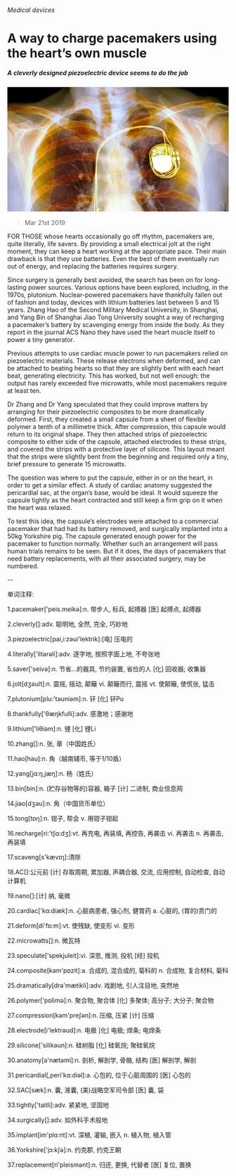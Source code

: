 ###### Medical devices

# A way to charge pacemakers using the heart’s own muscle 

##### A cleverly designed piezoelectric device seems to do the job 

![image](images/20190323_STP005_0.jpg) 

> Mar 21st 2019 

FOR THOSE whose hearts occasionally go off rhythm, pacemakers are, quite literally, life savers. By providing a small electrical jolt at the right moment, they can keep a heart working at the appropriate pace. Their main drawback is that they use batteries. Even the best of them eventually run out of energy, and replacing the batteries requires surgery. 

Since surgery is generally best avoided, the search has been on for long-lasting power sources. Various options have been explored, including, in the 1970s, plutonium. Nuclear-powered pacemakers have thankfully fallen out of fashion and today, devices with lithium batteries last between 5 and 15 years. Zhang Hao of the Second Military Medical University, in Shanghai, and Yang Bin of Shanghai Jiao Tong University sought a way of recharging a pacemaker’s battery by scavenging energy from inside the body. As they report in the journal ACS Nano they have used the heart muscle itself to power a tiny generator. 

Previous attempts to use cardiac muscle power to run pacemakers relied on piezoelectric materials. These release electrons when deformed, and can be attached to beating hearts so that they are slightly bent with each heart beat, generating electricity. This has worked, but not well enough: the output has rarely exceeded five microwatts, while most pacemakers require at least ten. 

Dr Zhang and Dr Yang speculated that they could improve matters by arranging for their piezoelectric composites to be more dramatically deformed. First, they created a small capsule from a sheet of flexible polymer a tenth of a millimetre thick. After compression, this capsule would return to its original shape. They then attached strips of piezoelectric composite to either side of the capsule, attached electrodes to these strips, and covered the strips with a protective layer of silicone. This layout meant that the strips were slightly bent from the beginning and required only a tiny, brief pressure to generate 15 microwatts. 

The question was where to put the capsule, either in or on the heart, in order to get a similar effect. A study of cardiac anatomy suggested the pericardial sac, at the organ’s base, would be ideal. It would squeeze the capsule tightly as the heart contracted and still keep a firm grip on it when the heart was relaxed. 

To test this idea, the capsule’s electrodes were attached to a commercial pacemaker that had had its battery removed, and surgically implanted into a 50kg Yorkshire pig. The capsule generated enough power for the pacemaker to function normally. Whether such an arrangement will pass human trials remains to be seen. But if it does, the days of pacemakers that need battery replacements, with all their associated surgery, may be numbered. 

-- 

 单词注释:

1.pacemaker['peis.meikә]:n. 带步人, 标兵, 起搏器 [医] 起搏点, 起搏器 

2.cleverly[]:adv. 聪明地, 全然, 完全, 巧妙地 

3.piezoelectric[pai,i:zәui'lektrik]:[电] 压电的 

4.literally['litәrәli]:adv. 逐字地, 按照字面上地, 不夸张地 

5.saver['seivә]:n. 节省...的器具, 节约装置, 省俭的人 [化] 回收器; 收集器 

6.jolt[dʒәult]:n. 震摇, 摇动, 颠簸 vi. 颠簸而行, 震摇 vt. 使颠簸, 使慌张, 猛击 

7.plutonium[plu:'tәuniәm]:n. 钚 [化] 钚Pu 

8.thankfully['θæŋkfulli]:adv. 感激地；感谢地 

9.lithium['liθiәm]:n. 锂 [化] 锂Li 

10.zhang[]:n. 张, 章（中国姓氏） 

11.hao[hau]:n. 角（越南辅币, 等于1/10盾） 

12.yang[jɑ:ŋ,jæŋ]:n. 杨（姓氏） 

13.bin[bin]:n. (贮存谷物等的)容器, 箱子 [计] 二进制, 商业信息网 

14.jiao[dʒau]:n. 角（中国货币单位） 

15.tong[tɒŋ]:n. 钳子, 帮会 v. 用钳子钳起 

16.recharge[ri:'tʃɑ:dʒ]:vt. 再充电, 再装填, 再控告, 再袭击 vi. 再袭击 n. 再袭击, 再装填 

17.scaveng[s'kævɪŋ]:清除 

18.AC[]:公元前 [计] 存取周期, 累加器, 声耦合器, 交流, 应用控制, 自动检查, 自动计算机 

19.nano[]:[计] 纳, 毫微 

20.cardiac['kɑ:diæk]:n. 心脏病患者, 强心剂, 健胃药 a. 心脏的, (胃的)贲门的 

21.deform[di'fɒ:m]:vt. 使残缺, 使变形 vi. 变形 

22.microwatts[]:n. 微瓦特 

23.speculate['spekjuleit]:vi. 深思, 推测, 投机 [经] 投机 

24.composite[kәm'pɒzit]:a. 合成的, 混合成的, 菊科的 n. 合成物, 复合材料, 菊科 

25.dramatically[drә'mætikli]:adv. 戏剧地, 引人注目地, 突然地 

26.polymer['pɒlimә]:n. 聚合物, 聚合体 [化] 多聚体; 高分子; 大分子; 聚合物 

27.compression[kәm'preʃәn]:n. 压缩, 压紧 [计] 压缩 

28.electrode[i'lektrәud]:n. 电极 [化] 电极; 焊条; 电焊条 

29.silicone['silikәun]:n. 硅树脂 [化] 硅氧烷; 聚硅氧烷 

30.anatomy[ә'nætәmi]:n. 剖析, 解剖学, 骨骼, 结构 [医] 解剖学, 解剖 

31.pericardial[,peri'kɑ:diәl]:a. 心包的, 位于心脏周围的 [医] 心包的 

32.SAC[sæk]:n. 囊, 液囊, (美)战略空军司令部 [医] 囊, 袋 

33.tightly['taitli]:adv. 紧紧地, 坚固地 

34.surgically[]:adv. 如外科手术般地 

35.implant[im'plɑ:nt]:vt. 深植, 灌输, 嵌入 n. 植入物, 植入管 

36.Yorkshire['jɔ:kʃә]:n. 约克郡, 约克王朝 

37.replacement[ri'pleismәnt]:n. 归还, 更换, 代替者 [医] 复位, 置换 

